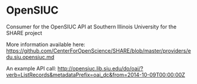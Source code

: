 OpenSIUC
========

Consumer for the OpenSIUC API at Southern Illinois University for the SHARE project

More information available here: https://github.com/CenterForOpenScience/SHARE/blob/master/providers/edu.siu.opensiuc.md

An example API call: http://opensiuc.lib.siu.edu/do/oai/?verb=ListRecords&metadataPrefix=oai_dc&from=2014-10-09T00:00:00Z